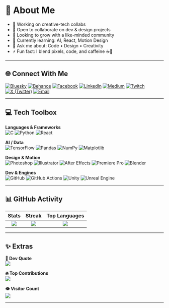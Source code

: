 # 💫 About Me
- 🔭 Working on creative-tech collabs  
- 👯 Open to collaborate on dev & design projects  
- 🤝 Looking to grow with a like-minded community  
- 🌱 Currently learning: AI, React, Motion Design  
- 💬 Ask me about: Code • Design • Creativity  
- ⚡ Fun fact: I blend pixels, code, and caffeine ☕🎨

---

## 🌐 Connect With Me

[![Bluesky](https://img.shields.io/badge/Bluesky-0285FF?style=for-the-badge&logo=bluesky&logoColor=white)](https://bsky.app/profile/senthuran-lk.bsky.social)
[![Behance](https://img.shields.io/badge/Behance-1769FF?style=for-the-badge&logo=behance&logoColor=white)](https://behance.net/SENTHURANLK)
[![Facebook](https://img.shields.io/badge/Facebook-1877F2?style=for-the-badge&logo=facebook&logoColor=white)](https://facebook.com/lksenthuran)
[![LinkedIn](https://img.shields.io/badge/LinkedIn-0077B5?style=for-the-badge&logo=linkedin&logoColor=white)](https://linkedin.com/in/SENTHURANLK)
[![Medium](https://img.shields.io/badge/Medium-12100E?style=for-the-badge&logo=medium&logoColor=white)](https://medium.com/@@lksenthuran)
[![Twitch](https://img.shields.io/badge/Twitch-9146FF?style=for-the-badge&logo=twitch&logoColor=white)](https://twitch.tv/senthuran_lk)
[![X (Twitter)](https://img.shields.io/badge/X-black?style=for-the-badge&logo=x&logoColor=white)](https://x.com/@LKSENTHURAN)
[![Email](https://img.shields.io/badge/Email-D14836?style=for-the-badge&logo=gmail&logoColor=white)](mailto:lksenthuran333@gmail.com)

---

## 💻 Tech Toolbox

**Languages & Frameworks**  
![C](https://img.shields.io/badge/C-00599C?style=flat&logo=c&logoColor=white)
![Python](https://img.shields.io/badge/Python-3670A0?style=flat&logo=python&logoColor=ffdd54)
![React](https://img.shields.io/badge/React-20232A?style=flat&logo=react&logoColor=61DAFB)

**AI / Data**  
![TensorFlow](https://img.shields.io/badge/TensorFlow-FF6F00?style=flat&logo=tensorflow&logoColor=white)
![Pandas](https://img.shields.io/badge/Pandas-150458?style=flat&logo=pandas&logoColor=white)
![NumPy](https://img.shields.io/badge/NumPy-013243?style=flat&logo=numpy&logoColor=white)
![Matplotlib](https://img.shields.io/badge/Matplotlib-ffffff?style=flat&logo=matplotlib&logoColor=black)

**Design & Motion**  
![Photoshop](https://img.shields.io/badge/Photoshop-31A8FF?style=flat&logo=adobe%20photoshop&logoColor=white)
![Illustrator](https://img.shields.io/badge/Illustrator-FF9A00?style=flat&logo=adobe%20illustrator&logoColor=white)
![After Effects](https://img.shields.io/badge/After%20Effects-9999FF?style=flat&logo=adobe%20after%20effects&logoColor=white)
![Premiere Pro](https://img.shields.io/badge/Premiere%20Pro-9999FF?style=flat&logo=adobe%20premiere%20pro&logoColor=white)
![Blender](https://img.shields.io/badge/Blender-F5792A?style=flat&logo=blender&logoColor=white)

**Dev & Engines**  
![GitHub](https://img.shields.io/badge/GitHub-121011?style=flat&logo=github&logoColor=white)
![GitHub Actions](https://img.shields.io/badge/GitHub%20Actions-2671E5?style=flat&logo=githubactions&logoColor=white)
![Unity](https://img.shields.io/badge/Unity-000000?style=flat&logo=unity&logoColor=white)
![Unreal Engine](https://img.shields.io/badge/Unreal-313131?style=flat&logo=unrealengine&logoColor=white)

---

## 📊 GitHub Activity

| Stats | Streak | Top Languages |
|:--:|:--:|:--:|
| ![](https://github-readme-stats.vercel.app/api?username=SENTHURAN-LK&theme=dark&hide_border=false) | ![](https://nirzak-streak-stats.vercel.app/?user=SENTHURAN-LK&theme=dark&hide_border=false) | ![](https://github-readme-stats.vercel.app/api/top-langs/?username=SENTHURAN-LK&theme=dark&hide_border=false&layout=compact) |

---

## ✨ Extras

**📜 Dev Quote**  
![](https://quotes-github-readme.vercel.app/api?type=vertical&theme=radical)

**🔥 Top Contributions**  
![](https://github-contributor-stats.vercel.app/api?username=SENTHURAN-LK&limit=5&theme=dark&combine_all_yearly_contributions=true)

**👁 Visitor Count**  
[![](https://visitcount.itsvg.in/api?id=SENTHURAN-LK&icon=1&color=0)](https://visitcount.itsvg.in)

---

<!-- Designed with ❤️ using GPRM (https://gprm.itsvg.in) -->
